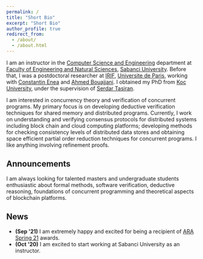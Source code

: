 ```yaml
---
permalink: /
title: "Short Bio"
excerpt: "Short Bio"
author_profile: true
redirect_from: 
  - /about/
  - /about.html
---
```


I am an instructor in the [Computer Science and Engineering](https://cs.sabanciuniv.edu/) department at [Faculty of Engineering and Natural Sciences](https://fens.sabanciuniv.edu/en/), [Sabanci University](https://www.sabanciuniv.edu/en/). Before that, I was a postdoctoral researcher at [IRIF](https://www.irif.fr/), [Universite de Paris](https://u-paris.fr/en/), working with [Constantin Enea](https://www.irif.fr/~cenea/) and [Ahmed Bouajjani](https://www.irif.fr/~abou/). I obtained my PhD from [Koc University](https://www.ku.edu.tr/en/), under the supervision of [Serdar Tasiran](https://www.amazon.jobs/en/pioneers/serdar-t).

I am interested in concurrency theory and verification of concurrent programs. My primary focus is on developing deductive verification techniques for shared memory and distributed programs. Currently, I work on understanding and verifying consensus protocols for distributed systems including block chain and cloud computing platforms; developing methods for checking consistency levels of distributed data stores and obtaining space efficient partial order reduction techniques for concurrent programs. I like anything involving refinement proofs.

Announcements
-----
I am always looking for talented masters and undergraduate students enthusiastic about formal methods, software verification, deductive reasoning, foundations of concurrent programming and theoretical aspects of blockchain platforms.

News
-----
+ **(Sep '21)** I am extremely happy and excited for being a recipient of [ARA Spring 21](https://www.amazon.science/research-awards/program-updates/spring-2021-amazon-research-awards-recipients-announced) awards.
+ **(Oct '20)** I am excited to start working at Sabanci University as an instructor. 